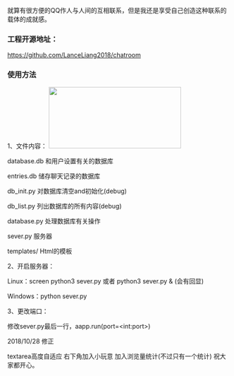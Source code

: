 就算有很方便的QQ作人与人间的互相联系，但是我还是享受自己创造这种联系的载体的成就感。
<h3>工程开源地址：</h3>
<a href="https://github.com/LanceLiang2018/chatroom">https://github.com/LanceLiang2018/chatroom</a>

<h3>使用方法</h3>
1、文件内容：

<img class="alignnone size-medium wp-image-84" src="http://lanceliang2018.xyz/wp-content/uploads/1-300x139.jpg" alt="" width="300" height="139" />

database.db    和用户设置有关的数据库

entries.db    储存聊天记录的数据库

db_init.py    对数据库清空and初始化(debug)

db_list.py    列出数据库的所有内容(debug)

database.py    处理数据库有关操作

sever.py    服务器

templates/    Html的模板

2、开启服务器：

Linux：screen python3 sever.py    或者    python3 sever.py &amp;    (会有回显)

Windows：python sever.py

3、更改端口：

修改sever.py最后一行，aapp.run(port=&lt;int:port&gt;)

2018/10/28 修正

textarea高度自适应
右下角加入小玩意
加入浏览量统计(不过只有一个统计)
祝大家都开心。
